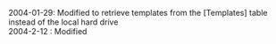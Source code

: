 2004-01-29: Modified to retrieve templates from the [Templates] table instead of the local hard drive  2004-2-12 : Modified